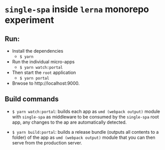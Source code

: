 # `single-spa` inside `lerna` monorepo experiment

## Run:

- Install the dependencies
   - `$ yarn`
- Run the individual micro-apps
   - `$ yarn watch:portal`
- Then start the `root` application
   - `$ yarn portal`
- Brwose to http://localhost:9000.


## Build commands

- `$ yarn watch:portal`: builds each app as `umd (webpack output)` module with `single-spa` as middleware to be consumed by the `single-spa` root app, any changes to the ap are automatically detected.

- `$ yarn build:portal`: builds a release bundle (outputs all contents to a folder) of the app as `umd (webpack output)` module that you can then serve from the production server.
